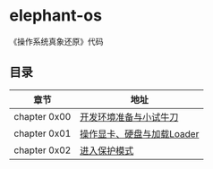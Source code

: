 # elephant-os

《操作系统真象还原》代码

## 目录

|章节|地址|
|-|-|
chapter 0x00 | [开发环境准备与小试牛刀](http://navihx.top/2021/07/21/OS0/)
chapter 0x01 | [操作显卡、硬盘与加载Loader](http://navihx.top/2021/07/24/OS1/)
chapter 0x02 | [进入保护模式](http://navihx.top/2021/07/29/OS2/)
